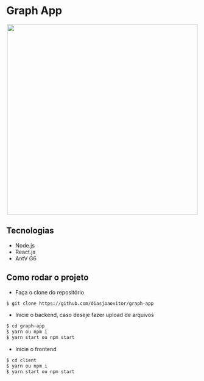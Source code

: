 # Graph App

<p align="center">
 <img src="https://user-images.githubusercontent.com/43608067/105108005-1774ee00-5a98-11eb-807e-67be03456373.png" width="500">
</p>

## Tecnologias 

* Node.js
* React.js
* AntV G6

## Como rodar o projeto

* Faça o clone do repositório

```bash
$ git clone https://github.com/diasjoaovitor/graph-app
```

* Inicie o backend, caso deseje fazer upload de arquivos

```bash
$ cd graph-app
$ yarn ou npm i
$ yarn start ou npm start
```

* Inicie o frontend

```bash
$ cd client
$ yarn ou npm i
$ yarn start ou npm start
```

